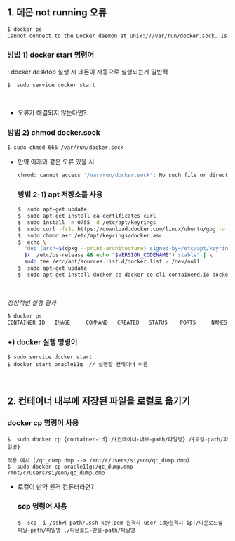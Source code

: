## 1. 데몬 not running 오류
```bash
$ docker ps
Cannot connect to the Docker daemon at unix:///var/run/docker.sock. Is the docker daemon running?
```

### 방법 1) docker start 명령어
 : docker desktop 실행 시 데몬이 자동으로 실행되는게 일반적
```shell
$  sudo service docker start
```
<br>

- 오류가 해결되지 않는다면?
### 방법 2) chmod docker.sock
```bash
$ sudo chmod 666 /var/run/docker.sock
```

- 만약 아래와 같은 오류 있을 시
  ```bash
  chmod: cannot access '/var/run/docker.sock': No such file or directory
  ```
  ### 방법 2-1) apt 저장소를 사용
  ```bash
  $  sudo apt-get update
  $  sudo apt-get install ca-certificates curl
  $  sudo install -m 0755 -d /etc/apt/keyrings
  $  sudo curl -fsSL https://download.docker.com/linux/ubuntu/gpg -o /etc/apt/keyrings/docker.asc
  $  sudo chmod a+r /etc/apt/keyrings/docker.asc
  $  echo \
    "deb [arch=$(dpkg --print-architecture) signed-by=/etc/apt/keyrings/docker.asc] https://download.docker.com/linux/ubuntu \
    $(. /etc/os-release && echo "$VERSION_CODENAME") stable" | \
    sudo tee /etc/apt/sources.list.d/docker.list > /dev/null
  $  sudo apt-get update
  $  sudo apt-get install docker-ce docker-ce-cli containerd.io docker-buildx-plugin docker-compose-plugin
  ```
<br>

*정상적인 실행 결과*
```bash
$ docker ps
CONTAINER ID   IMAGE     COMMAND   CREATED   STATUS    PORTS     NAMES
```

### +) docker 실행 명령어
```shell
$ sudo service docker start
$ docker start oracle11g  // 실행할 컨테이너 이름
```
<br>

## 2. 컨테이너 내부에 저장된 파일을 로컬로 옮기기
### docker cp 명령어 사용
```shell
$  sudo docker cp {container-id}:/{컨테이너-내부-path/파일명} /{로컬-path/파일명}

적용 예시 (/qc_dump.dmp --> /mnt/c/Users/siyeon/qc_dump.dmp)
$  sudo docker cp oracle11g:/qc_dump.dmp /mnt/c/Users/siyeon/qc_dump.dmp
```

- 로컬이 만약 원격 컴퓨터라면?
  ### scp 명령어 사용
  ```shell
  $  scp -i /ssh키-path/.ssh-key.pem 원격지-user-id@원격지-ip:/다운로드할-파일-path/파일명 ./다운로드-받을-path/파일명
  ```
